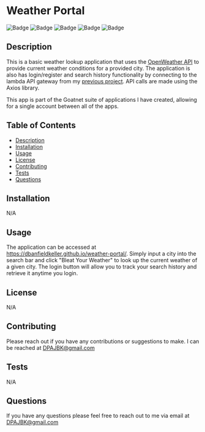 # Weather Portal
![Badge](https://img.shields.io/badge/-Javascript-yellow)
![Badge](https://img.shields.io/badge/-Node.js-yellow)
![Badge](https://img.shields.io/badge/-React-blue)
![Badge](https://img.shields.io/badge/-ReactBootstrap-blue)
![Badge](https://img.shields.io/badge/-Axios-purple)

## Description
This is a basic weather lookup application that uses the [OpenWeather API](https://openweathermap.org/api) to provide current weather conditions for a provided city. The application is also has login/register and search history functionality by connecting to the lambda API gateway from my [previous project](https://github.com/DBanfieldKeller/login-service). API calls are made using the Axios library.

This app is part of the Goatnet suite of applications I have created, allowing for a single account between all of the apps.

## Table of Contents
 - [Description](#description)
 - [Installation](#installation)
 - [Usage](#usage)
 - [License](#license)
 - [Contributing](#contributing)
 - [Tests](#tests)
 - [Questions](#questions)
 ## Installation

N/A
 
 ## Usage

The application can be accessed at https://dbanfieldkeller.github.io/weather-portal/. Simply input a city into the search bar and click "Bleat Your Weather" to look up the current weather of a given city. The login button will allow you to track your search history and retrieve it anytime you login.

## License
N/A

## Contributing
Please reach out if you have any contributions or suggestions to make. I can be reached at DPAJBK@gmail.com

## Tests
N/A

## Questions
If you have any questions please feel free to reach out to me via email at DPAJBK@gmail.com